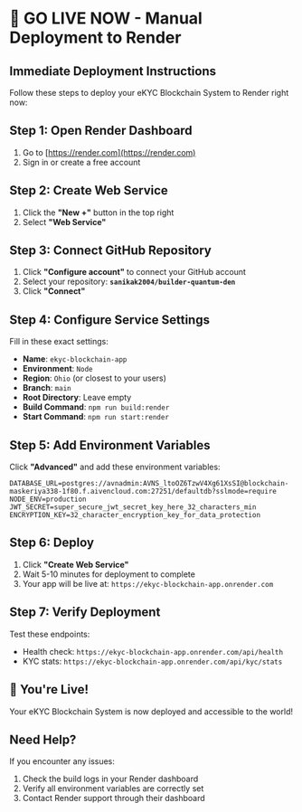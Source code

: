 # 🚀 GO LIVE NOW - Manual Deployment to Render

## Immediate Deployment Instructions

Follow these steps to deploy your eKYC Blockchain System to Render right now:

## Step 1: Open Render Dashboard

1. Go to [https://render.com](https://render.com)
2. Sign in or create a free account

## Step 2: Create Web Service

1. Click the **"New +"** button in the top right
2. Select **"Web Service"**

## Step 3: Connect GitHub Repository

1. Click **"Configure account"** to connect your GitHub account
2. Select your repository: **`sanikak2004/builder-quantum-den`**
3. Click **"Connect"**

## Step 4: Configure Service Settings

Fill in these exact settings:

- **Name**: `ekyc-blockchain-app`
- **Environment**: `Node`
- **Region**: `Ohio` (or closest to your users)
- **Branch**: `main`
- **Root Directory**: Leave empty
- **Build Command**: `npm run build:render`
- **Start Command**: `npm run start:render`

## Step 5: Add Environment Variables

Click **"Advanced"** and add these environment variables:

```
DATABASE_URL=postgres://avnadmin:AVNS_ltoOZ6TzwV4Xg61XsSI@blockchain-maskeriya338-1f80.f.aivencloud.com:27251/defaultdb?sslmode=require
NODE_ENV=production
JWT_SECRET=super_secure_jwt_secret_key_here_32_characters_min
ENCRYPTION_KEY=32_character_encryption_key_for_data_protection
```

## Step 6: Deploy

1. Click **"Create Web Service"**
2. Wait 5-10 minutes for deployment to complete
3. Your app will be live at: `https://ekyc-blockchain-app.onrender.com`

## Step 7: Verify Deployment

Test these endpoints:
- Health check: `https://ekyc-blockchain-app.onrender.com/api/health`
- KYC stats: `https://ekyc-blockchain-app.onrender.com/api/kyc/stats`

## 🎉 You're Live!

Your eKYC Blockchain System is now deployed and accessible to the world!

## Need Help?

If you encounter any issues:
1. Check the build logs in your Render dashboard
2. Verify all environment variables are correctly set
3. Contact Render support through their dashboard